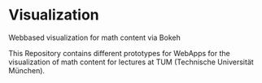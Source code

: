 # Visualization
Webbased visualization for math content via Bokeh

This Repository contains different prototypes for WebApps for the visualization of math content for lectures at TUM (Technische Universität München).
